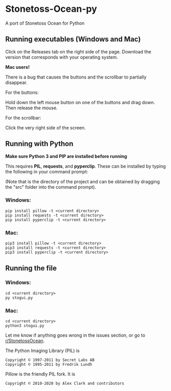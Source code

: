 # Stonetoss-Ocean-py
A port of Stonetoss Ocean for Python

## Running executables (Windows and Mac)

Click on the Releases tab on the right side of the page. Download the version that corresponds with your operating system.

**Mac users!**

There is a bug that causes the buttons and the scrollbar to partially disappear.

For the buttons:

Hold down the left mouse button on one of the buttons and drag down. Then release the mouse.

For the scrollbar:

Click the very right side of the screen.


## Running with Python

**Make sure Python 3 and PIP are installed before running**

This requires **PIL**, **requests**, and **pyperclip**. These can be installed by typing the following in your command prompt:

(Note that <current directory> is the directory of the project and can be obtained by dragging the "src" folder into the command prompt).

### Windows:

```
pip install pillow -t <current directory>
pip install requests -t <current directory>
pip install pyperclip -t <current directory>
```

### Mac:

```
pip3 install pillow -t <current directory>
pip3 install requests -t <current directory>
pip3 install pyperclip -t <current directory>
```

## Running the file

### Windows:

```
cd <current directory>
py stogui.py
```

### Mac:


```
cd <current directory>
python3 stogui.py
```

Let me know if anything goes wrong in the issues section, or go to [r/StonetossOcean](https://www.reddit.com/r/StonetossOcean/).



The Python Imaging Library (PIL) is

    Copyright © 1997-2011 by Secret Labs AB
    Copyright © 1995-2011 by Fredrik Lundh

Pillow is the friendly PIL fork. It is

    Copyright © 2010-2020 by Alex Clark and contributors
